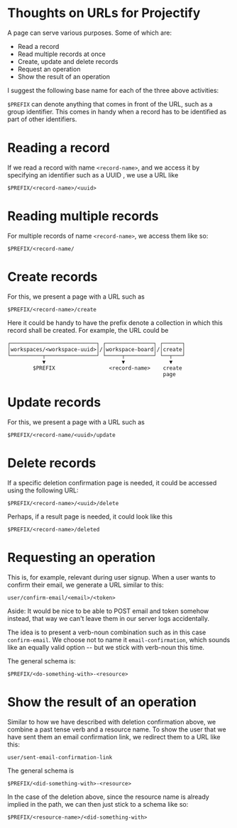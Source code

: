 # Thoughts on URLs for Projectify

A page can serve various purposes. Some of which are:

- Read a record
- Read multiple records at once
- Create, update and delete records
- Request an operation
- Show the result of an operation

I suggest the following base name for each of the three above activities:

`$PREFIX` can denote anything that comes in front of the URL, such as
a group identifier. This comes in handy when a record has to be identified
as part of other identifiers.

# Reading a record

If we read a record with name `<record-name>`, and we access it by specifying an identifier
such as a UUID <uuid>, we use a URL like

```
$PREFIX/<record-name>/<uuid>
```

# Reading multiple records

For multiple records of name `<record-name>`, we access them like so:

```
$PREFIX/<record-name/
```

# Create records

For this, we present a page with a URL such as

```
$PREFIX/<record-name>/create
```

Here it could be handy to have the prefix denote a collection in which
this record shall be created. For example, the URL could be

```
┌───────────────────────────┐ ┌───────────────┐ ┌──────┐
│workspaces/<workspace-uuid>│/│workspace-board│/│create│
└──────────┬────────────────┘ └─────┬─────────┘ └──┬───┘
           ▼                        ▼              ▼
        $PREFIX                 <record-name>    create
                                                 page
```

# Update records

For this, we present a page with a URL such as

```
$PREFIX/<record-name/<uuid>/update
```

# Delete records

If a specific deletion confirmation page is needed, it could be accessed
using the following URL:

```
$PREFIX/<record-name>/<uuid>/delete
```

Perhaps, if a result page is needed, it could look like this

```
$PREFIX/<record-name>/deleted
```

# Requesting an operation

This is, for example, relevant during user signup. When a user wants to
confirm their email, we generate a URL similar to this:

```
user/confirm-email/<email>/<token>
```

Aside: It would be nice to be able to POST email and token somehow instead,
that way we can't leave them in our server logs accidentally.

The idea is to present a verb-noun combination such as in this case
`confirm-email`. We choose not to name it `email-confirmation`, which sounds
like an equally valid option -- but we stick with verb-noun this time.

The general schema is:

```
$PREFIX/<do-something-with>-<resource>
```

# Show the result of an operation

Similar to how we have described with deletion confirmation above,
we combine a past tense verb and a resource name. To show the user
that we have sent them an email confirmation link, we redirect them to a URL
like this:

```
user/sent-email-confirmation-link
```

The general schema is

```
$PREFIX/<did-something-with>-<resource>
```

In the case of the deletion above, since the resource name is already
implied in the path, we can then just stick to a schema like so:

```
$PREFIX/<resource-name>/<did-something-with>
```
